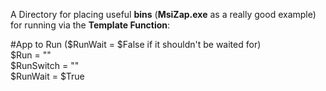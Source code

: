 A Directory for placing useful **bins** (**MsiZap.exe** as a really good example) for running via the **Template Function**:

#App to Run ($RunWait = $False if it shouldn't be waited for)  
$Run = ""  
$RunSwitch = ""  
$RunWait = $True  
